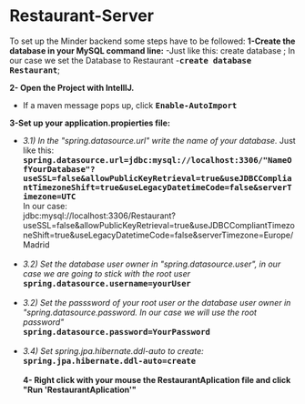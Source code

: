 # Restaurant-Server
To set up the Minder backend some steps have to be followed:
**1-Create the database in your MySQL command line:**
    -Just like this:
    create database <nameOfYouRDatabase>;
    In our case we set the Database to Restaurant
      -<kbd/>**create database Restaurant**</kbd>;
    
**2- Open the Project with IntellIJ.**
- If a maven message pops up, click <kbd/>**Enable-AutoImport**</kbd>
    
**3-Set up your application.propierties file:**
  - *3.1) In the "spring.datasource.url" write the name of your database.* 
      Just like this:
      <kbd/>**spring.datasource.url=jdbc:mysql://localhost:3306/\"NameOfYourDatabase\"?useSSL=false&allowPublicKeyRetrieval=true&useJDBCCompliantTimezoneShift=true&useLegacyDatetimeCode=false&serverTimezone=UTC**</kbd><br>
      In our case:<br>
jdbc:mysql://localhost:3306/Restaurant?useSSL=false&allowPublicKeyRetrieval=true&useJDBCCompliantTimezoneShift=true&useLegacyDatetimeCode=false&serverTimezone=Europe/Madrid<br><br>
  - *3.2) Set the database user owner in "spring.datasource.user", in our case we are going to stick with the root user*<br>
          <kbd/>**spring.datasource.username=yourUser**</kbd><br><br>
  - *3.2) Set the passsword of your root user or the database user owner in "spring.datasource.password. In our case we will use the root password"*<br>
         <kbd/>**spring.datasource.password=YourPassword**</kbd><br><br>
  - *3.4) Set spring.jpa.hibernate.ddl-auto to create:*<br>
         <kbd/>**spring.jpa.hibernate.ddl-auto=create**</kbd><br><br>
**4- Right click with your mouse the RestaurantAplication file and click "Run 'RestaurantAplication'"**      
